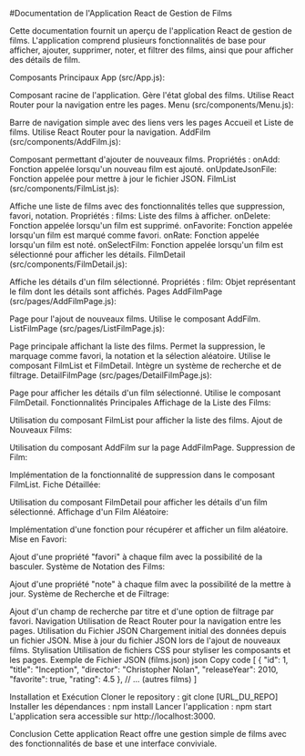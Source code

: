 #Documentation de l'Application React de Gestion de Films

Cette documentation fournit un aperçu de l'application React de gestion de films. L'application comprend plusieurs fonctionnalités de base pour afficher, ajouter, supprimer, noter, et filtrer des films, ainsi que pour afficher des détails de film.

Composants Principaux
App (src/App.js):

Composant racine de l'application.
Gère l'état global des films.
Utilise React Router pour la navigation entre les pages.
Menu (src/components/Menu.js):

Barre de navigation simple avec des liens vers les pages Accueil et Liste de films.
Utilise React Router pour la navigation.
AddFilm (src/components/AddFilm.js):

Composant permettant d'ajouter de nouveaux films.
Propriétés :
onAdd: Fonction appelée lorsqu'un nouveau film est ajouté.
onUpdateJsonFile: Fonction appelée pour mettre à jour le fichier JSON.
FilmList (src/components/FilmList.js):

Affiche une liste de films avec des fonctionnalités telles que suppression, favori, notation.
Propriétés :
films: Liste des films à afficher.
onDelete: Fonction appelée lorsqu'un film est supprimé.
onFavorite: Fonction appelée lorsqu'un film est marqué comme favori.
onRate: Fonction appelée lorsqu'un film est noté.
onSelectFilm: Fonction appelée lorsqu'un film est sélectionné pour afficher les détails.
FilmDetail (src/components/FilmDetail.js):

Affiche les détails d'un film sélectionné.
Propriétés :
film: Objet représentant le film dont les détails sont affichés.
Pages
AddFilmPage (src/pages/AddFilmPage.js):

Page pour l'ajout de nouveaux films.
Utilise le composant AddFilm.
ListFilmPage (src/pages/ListFilmPage.js):

Page principale affichant la liste des films.
Permet la suppression, le marquage comme favori, la notation et la sélection aléatoire.
Utilise le composant FilmList et FilmDetail.
Intègre un système de recherche et de filtrage.
DetailFilmPage (src/pages/DetailFilmPage.js):

Page pour afficher les détails d'un film sélectionné.
Utilise le composant FilmDetail.
Fonctionnalités Principales
Affichage de la Liste des Films:

Utilisation du composant FilmList pour afficher la liste des films.
Ajout de Nouveaux Films:

Utilisation du composant AddFilm sur la page AddFilmPage.
Suppression de Film:

Implémentation de la fonctionnalité de suppression dans le composant FilmList.
Fiche Détaillée:

Utilisation du composant FilmDetail pour afficher les détails d'un film sélectionné.
Affichage d'un Film Aléatoire:

Implémentation d'une fonction pour récupérer et afficher un film aléatoire.
Mise en Favori:

Ajout d'une propriété "favori" à chaque film avec la possibilité de la basculer.
Système de Notation des Films:

Ajout d'une propriété "note" à chaque film avec la possibilité de la mettre à jour.
Système de Recherche et de Filtrage:

Ajout d'un champ de recherche par titre et d'une option de filtrage par favori.
Navigation
Utilisation de React Router pour la navigation entre les pages.
Utilisation du Fichier JSON
Chargement initial des données depuis un fichier JSON.
Mise à jour du fichier JSON lors de l'ajout de nouveaux films.
Stylisation
Utilisation de fichiers CSS pour styliser les composants et les pages.
Exemple de Fichier JSON (films.json)
json
Copy code
[
{
"id": 1,
"title": "Inception",
"director": "Christopher Nolan",
"releaseYear": 2010,
"favorite": true,
"rating": 4.5
},
// ... (autres films)
]

Installation et Exécution
Cloner le repository : git clone [URL_DU_REPO]
Installer les dépendances : npm install
Lancer l'application : npm start
L'application sera accessible sur http://localhost:3000.

Conclusion
Cette application React offre une gestion simple de films avec des fonctionnalités de base et une interface conviviale.
